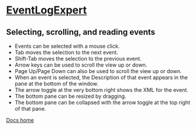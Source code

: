 # [EventLogExpert](Home.md)

## Selecting, scrolling, and reading events

* Events can be selected with a mouse click.
* Tab moves the selection to the next event.
* Shift-Tab moves the selection to the previous event.
* Arrow keys can be used to scroll the view up or down.
* Page Up/Page Down can also be used to scroll the view up or down.
* When an event is selected, the Description of that event appears in the pane at the bottom of the window.
* The arrow toggle at the very bottom right shows the XML for the event.
* The bottom pane can be resized by dragging.
* The bottom pane can be collapsed with the arrow toggle at the top right of that pane.

[Docs home](Home.md)
